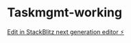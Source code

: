 # Taskmgmt-working

[Edit in StackBlitz next generation editor ⚡️](https://stackblitz.com/~/github.com/karke2005/Taskmgmt-working)